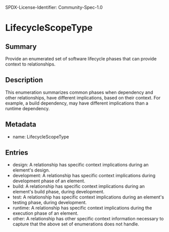 SPDX-License-Identifier: Community-Spec-1.0

# LifecycleScopeType

## Summary

Provide an enumerated set of software lifecycle phases that can provide context to relationships.

## Description

This enumeration summarizes common phases when dependency and other relationships, have different implications, based on their context.  For example,  a build dependency, may have different implications than a runtime dependency.

## Metadata

- name: LifecycleScopeType

## Entries

- design: A relationship has specific context implications during an element's design.
- development: A relationship has specific context implications during development phase of an element. 
- build: A relationship has specific context implications during an element's build phase, during development.
- test: A relationship has specific context implications during an element's testing phase, during development.
- runtime: A relationship has specific context implications during the execution phase of an element.
- other: A relationship has other specific context information necessary to capture that the above set of enumerations does not handle.
